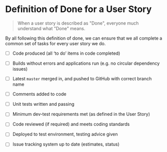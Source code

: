 Definition of Done for a User Story
================================

> When a user story is described as "Done", everyone much understand what "Done" means. 

By all following this definition of done, we can ensure that we all complete a common set of tasks for every user story we do.

- [ ] Code produced (all ‘to do’ items in code completed)
- [ ] Builds without errors and applications run (e.g. no circular dependency issues)
- [ ] Latest `master` merged in, and pushed to GitHub with correct branch name
- [ ] Comments added to code
- [ ] Unit tests written and passing
- [ ] Minimum dev-test requirements met (as defined in the User Story)
- [ ] Code reviewed (if required) and meets coding standards
- [ ] Deployed to test environment, testing advice given
- [ ] Issue tracking system up to date (estimates, status)





<!--
Definition of Done for a Release
====================
1. As per User Story DoD plus...
2. Passed UAT (User Acceptance Testing) and signed off as meeting requirements
8. Any build/deployment/configuration changes implemented/documented/communicated
9. Relevant documentation/diagrams produced and/or updated
Remaining hours for task set to zero and task closed
2. Code is peer-reviewed
2. Code is deployed to test environment
3. Feature is tested against acceptance criteria
4. Feature passes regression testing
5. Feature passes smoke test
6. Feature is documented
7. Feature ok-ed by UX designer
8. Feature ok-ed by Product Owner

-->
